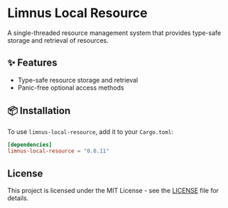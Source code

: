 # Limnus Local Resource

A single-threaded resource management system that provides type-safe storage and retrieval of resources.

## ✨ Features

- Type-safe resource storage and retrieval
- Panic-free optional access methods

## 📦 Installation

To use `limnus-local-resource`, add it to your `Cargo.toml`:

```toml
[dependencies]
limnus-local-resource = "0.0.11"
```

## License

This project is licensed under the MIT License - see the [LICENSE](LICENSE) file for details.
